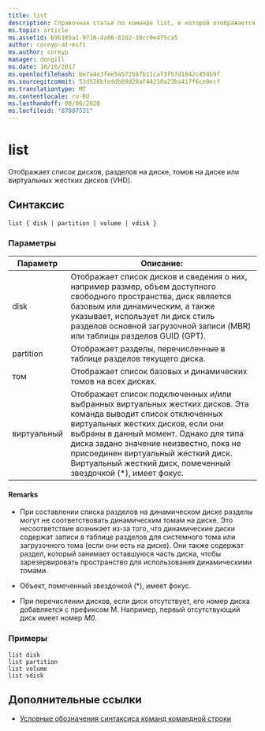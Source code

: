 ```yaml
---
title: list
description: Справочная статья по команде list, в которой отображается список дисков, разделов на диске, томов на диске или виртуальных жестких дисков (VHD).
ms.topic: article
ms.assetid: 69b105a1-9710-4a06-8102-38cc9e475ca5
author: coreyp-at-msft
ms.author: coreyp
manager: dongill
ms.date: 10/16/2017
ms.openlocfilehash: be7a4e3fee5a572b87b11caf3f57d1842c454b9f
ms.sourcegitcommit: 53d526bfeddb89d28af44210a23ba417f6ce0ecf
ms.translationtype: MT
ms.contentlocale: ru-RU
ms.lasthandoff: 08/06/2020
ms.locfileid: "87887521"
---
```

# <a name="list"></a>list

Отображает список дисков, разделов на диске, томов на диске или виртуальных жестких дисков (VHD).

## <a name="syntax"></a>Синтаксис

```
list { disk | partition | volume | vdisk }
```

### <a name="parameters"></a>Параметры

| Параметр | Описание: |
| --------- | ----------- |
| disk | Отображает список дисков и сведения о них, например размер, объем доступного свободного пространства, диск является базовым или динамическим, а также указывает, использует ли диск стиль разделов основной загрузочной записи (MBR) или таблицы разделов GUID (GPT). |
| partition | Отображает разделы, перечисленные в таблице разделов текущего диска. |
| том | Отображает список базовых и динамических томов на всех дисках. |
| виртуальный | Отображает список подключенных и/или выбранных виртуальных жестких дисков. Эта команда выводит список отключенных виртуальных жестких дисков, если они выбраны в данный момент. Однако для типа диска задано значение неизвестно, пока не присоединен виртуальный жесткий диск. Виртуальный жесткий диск, помеченный звездочкой (*), имеет фокус. |

#### <a name="remarks"></a>Remarks

- При составлении списка разделов на динамическом диске разделы могут не соответствовать динамическим томам на диске. Это несоответствие возникает из-за того, что динамические диски содержат записи в таблице разделов для системного тома или загрузочного тома (если они есть на диске). Они также содержат раздел, который занимает оставшуюся часть диска, чтобы зарезервировать пространство для использования динамическими томами.

- Объект, помеченный звездочкой (*), имеет фокус.

- При перечислении дисков, если диск отсутствует, его номер диска добавляется с префиксом M. Например, первый отсутствующий диск имеет номер *M0*.

### <a name="examples"></a>Примеры

```
list disk
list partition
list volume
list vdisk
```

## <a name="additional-references"></a>Дополнительные ссылки

- [Условные обозначения синтаксиса команд командной строки](command-line-syntax-key.md)
